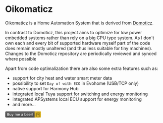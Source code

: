 # Oikomaticz

Oikomaticz is a Home Automation System that is derived from [Domoticz](http://www.domoticz.com).

In contrast to Domoticz, this project aims to optimize for low power embedded systems rather than
rely on a big CPU type system. As I don't own each and every bit of supported hardware myself part
of the code does remain mostly unaltered (and thus less suitable for tiny machines). Changes to
the Domoticz repository are periodically reviewed and synced where possible

Apart from code optimalization there are also some extra features such as:
 * support for city heat and water smart meter data
 * possibility to set `Day of with ECO` in Evohome (USB/TCP only)
 * native support for Harmony Hub
 * integrated local Tuya support for switching and energy monitoring
 * integrated APSystems local ECU support for energy monitoring
 * and more...
 
 [![Buy me a beer!](https://raw.githubusercontent.com/gordonb3/cache/master/Algemeen/Buy%20me%20a%20beer!.png)](https://www.paypal.com/donate/?hosted_button_id=USJR8BWKEAEAL)

